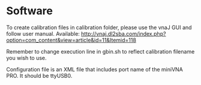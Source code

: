 # Software

To create calibration files in calibration folder, please use the vnaJ GUI and follow user manual. 
Available: http://vnaj.dl2sba.com/index.php?option=com_content&view=article&id=11&Itemid=118

Remember to change execution line in gbin.sh to reflect calibration filename you wish to use.

Configuration file is an XML file that includes port name of the miniVNA PRO. It should be ttyUSB0.